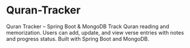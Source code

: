 # Quran-Tracker
Quran Tracker – Spring Boot &amp; MongoDB Track Quran reading and memorization. Users can add, update, and view verse entries with notes and progress status. Built with Spring Boot and MongoDB.
